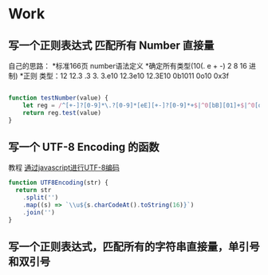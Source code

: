 # Work

## 写一个正则表达式 匹配所有 Number 直接量

自己的思路：
*标准166页 number语法定义
*确定所有类型(10(. e + -) 2 8 16 进制)
*正则
类型：12  12.3  .3  3. 3.e10  12.3e10  12.3E10  0b1011  0o10  0x3f

```javascript

function testNumber(value) {
    let reg = /^[+-]?[0-9]*\.?[0-9]*[eE][+-]?[0-9]*+$|^0[bB][01]+$|^0[oO][0-7]+$|^0[xX][0-9a-fA-F]+$/g
    return reg.test(value)
}


```

## 写一个 UTF-8 Encoding 的函数

教程 [通过javascript进行UTF-8编码](https://www.cnblogs.com/doublenet/p/5616451.html)

```javascript
function UTF8Encoding(str) {
  return str
    .split('')
    .map((s) => `\\u${s.charCodeAt().toString(16)}`)
    .join('')
}
```

## 写一个正则表达式，匹配所有的字符串直接量，单引号和双引号
